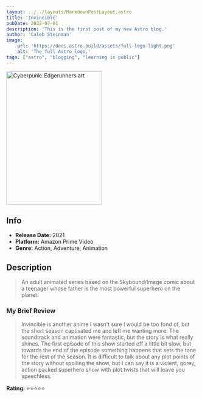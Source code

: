 ```yaml
---
layout: ../../layouts/MarkdownPostLayout.astro
title: 'Invincible'
pubDate: 2022-07-01
description: 'This is the first post of my new Astro blog.'
author: 'Caleb Steinman'
image:
    url: 'https://docs.astro.build/assets/full-logo-light.png'
    alt: 'The full Astro logo.'
tags: ["astro", "blogging", "learning in public"]
---
```


<img src="https://m.media-amazon.com/images/M/MV5BN2Q1NWExNzEtM2M1Ny00ZDJhLWIwN2MtZGI5ZGI4MzBlYTQyXkEyXkFqcGdeQXVyOTYyMTY2NzQ@._V1_FMjpg_UX1000_.jpg" 
        alt= "Cyberpunk: Edgerunners art" width="250" height="350">

## Info
- **Release Date:** 2021
- **Platform:** Amazon Prime Video
- **Genre:** Action, Adventure, Animation

## Description
> An adult animated series based on the Skybound/Image comic about a teenager whose father is the most powerful superhero on the planet.

### My Brief Review
> Invincible is another anime I wasn't sure I would be too fond of, but the short season captivated me and left me wanting more. The soundtrack and animation were fantastic, but the story is what really shines. The first episode of this show started off a little bit slow, but towards the end of the episode something happens that sets the tone for the rest of the season. It is difficult to talk about any plot points of the story without spoiling the show, but I can say it is a violent, gorey, action packed superhero show with plot twists that will leave you speechless. 

**Rating:** ⭐️⭐️⭐️⭐️⭐️